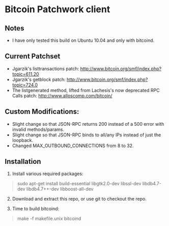 Bitcoin Patchwork client
========================

Notes
-----

* I have only tested this build on Ubuntu 10.04 and only with bitcoind.

Current Patchset
----------------

* Jgarzik's listtransactions patch: http://www.bitcoin.org/smf/index.php?topic=611.20
* Jgarzik's getblock patch: http://www.bitcoin.org/smf/index.php?topic=724.0
* The listgenerated method, lifted from Lachesis's now deprecated RPC Calls patch: http://www.alloscomp.com/bitcoin/

Custom Modifications:
---------------------

* Slight change so that JSON-RPC returns 200 instead of a 500 error with invalid methods/params.
* Slight change so that JSON-RPC binds to all/any IPs instead of just the loopback.
* Changed MAX_OUTBOUND_CONNECTIONS from 8 to 32.

Installation
------------

1. Install various required packages:
> sudo apt-get install build-essential libgtk2.0-dev libssl-dev libdb4.7-dev libdb4.7++-dev libboost-all-dev

2. Download and extract this repo, or use git to checkout the repo.

3. Time to build bitcoind:
> make -f makefile.unix bitcoind
